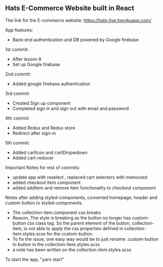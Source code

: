 ## Hats E-Commerce Website built in React

The link for the E-commerce website: https://hats-live.herokuapp.com/

App features:

- Back-end authentication and DB powered by Google firebase

1st commit:

- After lesson 8
- Set up Google firebase

2nd commit:

- Added google firebase authentication

3rd commit:

- Created Sign up component
- Completed sign in and sign out with email and password

4th commit:

- Added Redux and Redux store
- Redirect after sign-in

5th commit:

- Added cartIcon and cartDropwdown
- Added cart-reducer

Important Notes for rest of commits:

- update app with reselect , replaced cart selectors with memoized
- added checkout item component
- added additem and remove item functionality to checkout component

Notes after adding styled-components, converted homepage, header and custom button to styled-components.

- The collection-item.component css breaks
- Reason, The style is breaking as the button no longer has custom-button css class tag. So the parent element of the button, collection-item, is not able to apply the css properties defined in collection-item.styles.scss for the custom-button.
- To fix the issue, one easy way would be to just rename .custom-button to button in the collection-item.styles.scss
- a note has been written on the collection-item.styles.scss

To start the app, "yarn start"
